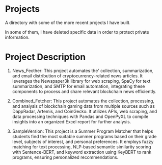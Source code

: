 # Projects

A directory with some of the more recent projects I have built.

In some of them, I have deleted specific data in order to protect private information.

# Project Description

1. News_Fecther: This project automates the' collection, summarization, and email distribution of cryptocurrency-related news articles. It leverages the Newspaper3k library for web scraping, SpaCy for text summarization, and SMTP for email automation, integrating these components to process and share relevant blockchain news efficiently.

2. Combined_Fetcher: This project automates the collection, processing, and analysis of blockchain gaming data from multiple sources such as DappRadar, Artemis, and CoinGecko. It utilizes APIs, web scraping, and data processing techniques with Pandas and OpenPyXL to compile insights into an organized Excel report for further analysis.

3. SampleVersion: This project is a Summer Program Matcher that helps students find the most suitable summer programs based on their grade level, subjects of interest, and personal preferences. It employs fuzzy matching for text processing, NLP-based semantic similarity scoring with Sentence-BERT, and keyword extraction using KeyBERT to rank programs, ensuring personalized recommendations.








